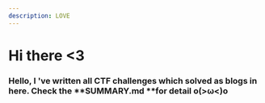 ```yaml
---
description: LOVE
---
```


# Hi there <3

### Hello, I 've written all CTF challenges which solved as blogs in here. Check the **SUMMARY.md **for detail o(>ω<)o

